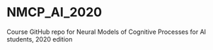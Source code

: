 # NMCP_AI_2020
Course GitHub repo for Neural Models of Cognitive Processes for AI students, 2020 edition
